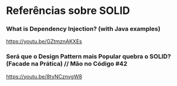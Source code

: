 # Referências sobre SOLID

### What is Dependency Injection? (with Java examples)

https://youtu.be/GZtmznAKXEs

### Será que o Design Pattern mais Popular quebra o SOLID? (Facade na Prática) // Mão no Código #42

https://youtu.be/8tyNCznvgW8
